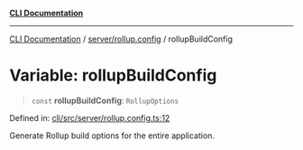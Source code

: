 [**CLI Documentation**](../../../README.md)

***

[CLI Documentation](../../../README.md) / [server/rollup.config](../README.md) / rollupBuildConfig

# Variable: rollupBuildConfig

> `const` **rollupBuildConfig**: `RollupOptions`

Defined in: [cli/src/server/rollup.config.ts:12](https://github.com/stonemjs/cli/blob/f139573d7f6e29779d41fb031ed261bfcad59d09/src/server/rollup.config.ts#L12)

Generate Rollup build options for the entire application.
